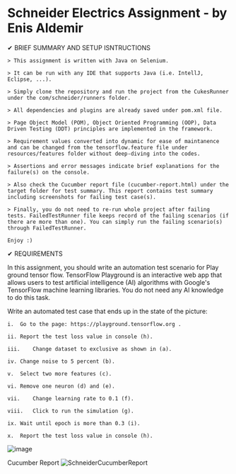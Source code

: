 # Schneider Electrics Assignment - by Enis Aldemir

✔ BRIEF SUMMARY AND SETUP ISNTRUCTIONS 

    > This assignment is written with Java on Selenium. 

    > It can be run with any IDE that supports Java (i.e. IntellJ, Eclipse, ...).

    > Simply clone the repository and run the project from the CukesRunner under the com/schneider/runners folder.

    > All dependencies and plugins are already saved under pom.xml file.
    
    > Page Object Model (POM), Object Oriented Programming (OOP), Data Driven Testing (DDT) principles are implemented in the framework.  

    > Requirement values converted into dynamic for ease of maintanence and can be changed from the tensorflow.feature file under resources/features folder without deep-diving into the codes.

    > Assertions and error messages indicate brief explanations for the failure(s) on the console.

    > Also check the Cucumber report file (cucumber-report.html) under the target folder for test summary. This report contains test summary including screenshots for failing test case(s).

    > Finally, you do not need to re-run whole project after failing tests. FailedTestRunner file keeps record of the failing scenarios (if there are more than one). You can simply run the failing scenario(s) through FailedTestRunner.

    Enjoy :)

✔ REQUIREMENTS

In this assignment, you should write an automation test scenario for Play ground tensor flow. TensorFlow Playground is an interactive web app that allows users to test artificial intelligence (AI) algorithms with Google's TensorFlow machine learning libraries. You do not need any AI knowledge to do this task. 
  
Write an automated test case that ends up in the state of the picture: 

    i.	Go to the page: https://playground.tensorflow.org .

    ii.	Report the test loss value in console (h).

    iii.	Change dataset to exclusive as shown in (a).

    iv.	Change noise to 5 percent (b).

    v.	Select two more features (c).

    vi.	Remove one neuron (d) and (e).

    vii.	Change learning rate to 0.1 (f).

    viii.	Click to run the simulation (g).

    ix.	Wait until epoch is more than 0.3 (i).

    x.	Report the test loss value in console (h).

![image](https://user-images.githubusercontent.com/87227909/200098740-51dc41e8-a909-4ecc-b688-0bf37410aba3.png)



Cucumber Report
![SchneiderCucumberReport](https://user-images.githubusercontent.com/87227909/200176947-64cc41c1-5aaf-42af-b3ed-dc8518dbaf23.jpg)



